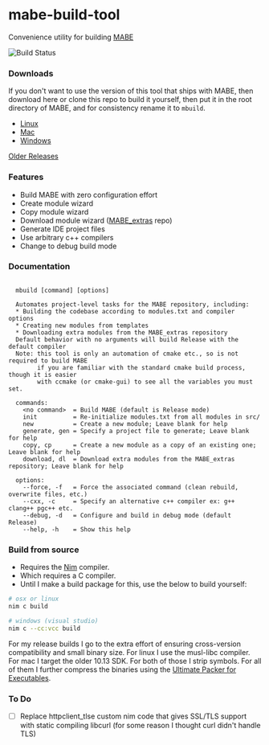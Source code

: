 # mabe-build-tool
Convenience utility for building [MABE](https://github.com/hintzelab/mabe)

![Build Status](https://github.com/JorySchossau/mabe-build-tool/workflows/Release%20Builds/badge.svg)

### Downloads
If you don't want to use the version of this tool that ships with MABE, then download here or clone this repo to build it yourself, then put it in the root directory of MABE, and for consistency rename it to `mbuild`.
* [Linux](https://github.com/JorySchossau/mabe-build-tool/releases/latest/download/lin_build)
* [Mac](https://github.com/JorySchossau/mabe-build-tool/releases/latest/download/osx_build)
* [Windows](https://github.com/JorySchossau/mabe-build-tool/releases/latest/download/win_build.exe)

[Older Releases](https://github.com/JorySchossau/mabe-build-tool/releases)

### Features
* Build MABE with zero configuration effort
* Create module wizard
* Copy module wizard
* Download module wizard ([MABE_extras](https://github.com/hintzelab/mabe_extras) repo)
* Generate IDE project files
* Use arbitrary c++ compilers
* Change to debug build mode

### Documentation
```

  mbuild [command] [options]

  Automates project-level tasks for the MABE repository, including:
  * Building the codebase according to modules.txt and compiler options
  * Creating new modules from templates
  * Downloading extra modules from the MABE_extras repository
  Default behavior with no arguments will build Release with the default compiler
  Note: this tool is only an automation of cmake etc., so is not required to build MABE
        if you are familiar with the standard cmake build process, though it is easier
        with ccmake (or cmake-gui) to see all the variables you must set.
  
  commands:
    <no command>  = Build MABE (default is Release mode)
    init          = Re-initialize modules.txt from all modules in src/
    new           = Create a new module; Leave blank for help
    generate, gen = Specify a project file to generate; Leave blank for help
    copy, cp      = Create a new module as a copy of an existing one; Leave blank for help
    download, dl  = Download extra modules from the MABE_extras repository; Leave blank for help

  options:
    --force, -f   = Force the associated command (clean rebuild, overwrite files, etc.)
    --cxx, -c     = Specify an alternative c++ compiler ex: g++ clang++ pgc++ etc.
    --debug, -d   = Configure and build in debug mode (default Release)
    --help, -h    = Show this help
```

### Build from source
* Requires the [Nim](https://nim-lang.org) compiler.
* Which requires a C compiler.
* Until I make a build package for this, use the below to build yourself:

```sh
# osx or linux
nim c build

# windows (visual studio)
nim c --cc:vcc build
```

For my release builds I go to the extra effort of ensuring cross-version compatibility and small binary size. For linux I use the musl-libc compiler. For mac I target the older 10.13 SDK. For both of those I strip symbols. For all of them I further compress the binaries using the [Ultimate Packer for Executables](https://upx.github.io/).

### To Do
* [ ] Replace httpclient_tlse custom nim code that gives SSL/TLS support with static compiling libcurl (for some reason I thought curl didn't handle TLS)
